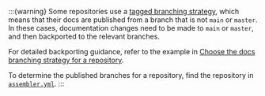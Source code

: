:::{warning}
Some repositories use a [tagged branching strategy](https://elastic.github.io/docs-builder/contribute/branching-strategy/), which means that their docs are published from a branch that is not `main` or `master`. In these cases, documentation changes need to be made to `main` or `master`, and then backported to the relevant branches.

For detailed backporting guidance, refer to the example in [Choose the docs branching strategy for a repository](https://elastic.github.io/docs-builder/contribute/branching-strategy/#workflow-2-tagged).

To determine the published branches for a repository, find the repository in [`assembler.yml`](https://github.com/elastic/docs-builder/blob/main/config/assembler.yml).
:::
